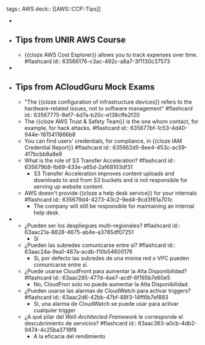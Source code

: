 tags:: AWS 
deck:: [[AWS::CCP::Tips]]

-
- ## Tips from UNIR AWS Course
	- {{cloze AWS Cost Explorer}} allows you to track expenses over time. #flashcard
	  id:: 63566176-c3ac-492c-a8a7-3f1130c37573
-
- ## Tips from ACloudGuru Mock Exams
	- "The {{cloze configuration of infrastructure devices}} refers to the hardware-related issues, not to software management" #flashcard
	  id:: 63567775-8ef7-4d7a-b20c-e138cffe2f20
	- The {{cloze AWS Trust & Safety Team}} is the one whom contact, for example, for hack attacks. #flashcard
	  id:: 635677bf-1c53-4d40-944e-1615411866b8
	- You can find users' credentials, for compliance, in {{cloze IAM Credential Report}} #flashcard
	  id:: 635662d5-8ee4-453c-ac59-4f7bcbb8a8e9
	- What is the role of S3 Transfer Acceleration? #flashcard
	  id:: 635679b8-fb69-433e-a65d-2af68103df31
		- S3 Transfer Acceleration improves content uploads and downloads to and from S3 buckets and is not responsible for serving up website content.
	- AWS doesn't provide {{cloze a help desk service}} for your internals #flashcard
	  id:: 635679d4-4273-43c2-9ed4-9cd3f61a701c
		- The company will still be responsible for maintaining an internal help desk.
-
	- ¿Pueden ser los despliegues multi-regionales? #flashcard
	  id:: 63aac21a-8828-4675-ab4e-a3785df07251
		- Sí
	- ¿Pueden las subredes comunicarse entre sí? #flashcard
	  id:: 63aac24a-9ea1-467a-acdb-f10b54600176
		- Sí, por defecto las subredes de una misma red o VPC pueden comunicarse entre sí.
	- ¿Puede usarse CloudFront para aumentar la Alta Disponibilidad? #flashcard
	  id:: 63aac285-477d-4ae7-acdf-6f165b7e60e5
		- No, CloudFron solo no puede aumentar la Alta Disponibilidad.
	- ¿Pueden usarse las alarmas de CloudWatch para activar triggers? #flashcard
	  id:: 63aac2d6-42bb-47bf-88f3-14ff6b7ef883
		- Sí, una alarma de CloudWatch se puede usar para activar cualquier trigger
	- ¿A qué pilar del *Well-Architected Framework* le corresponde el descubrimiento de servicios? #flashcard
	  id:: 63aac363-a0cb-4db2-9474-4c25ba3718f8
		- A la eficacia del rendimiento
